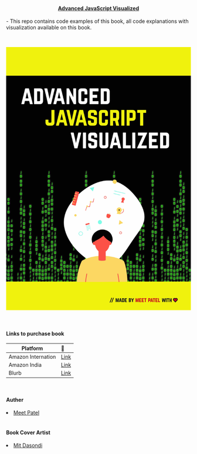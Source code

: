 <h4 align="center"> <u>Advanced JavaScript Visualized</u> </h4>

<p>
    - This repo contains code examples of this book, all code explanations with visualization available on this book.
</p>
<br />

<p>
    <img src="./book-front.jpg" height="auto" width="auto" />
</p>
<br />

<h4 align="left"> Links to purchase book </h4>

| Platform                     | 🔑                                                     |
| ----------------             | :----------------------------------------------------- |
| Amazon  Internation          | [Link](https://www.amazon.com/dp/B08SNXC66S)                           |
| Amazon India                 | [Link](https://www.amazon.in/dp/B08SNXC66S/) |
| Blurb                        | [Link](https://www.blurb.com/b/10535107-advanced-javascript-visualized) |

<br />

<h4 align="left"> Auther </h4>
    <li>
        <a href="https://meetmywords.ml" target="_blank">Meet Patel</a>
    </li>

<br />
<h4 align="left"> Book Cover Artist </h4>
    <li>
        <a href="https://mitdasondi.ml" target="_blank">Mit Dasondi</a>
    </li>
